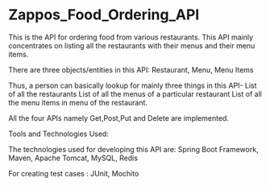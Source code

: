 # Zappos_Food_Ordering_API

This is the API for ordering food from various restaurants. This API mainly concentrates on listing all the restaurants with their menus and their menu items.

There are three objects/entities in this API:
 Restaurant,
 Menu,
 Menu Items

Thus, a person can basically lookup for mainly three things in this API-
List of all the restaurants
List of all the menus of a particular restaurant
List of all the menu items in  menu of the restaurant.

All the four APIs namely Get,Post,Put and Delete  are implemented.

Tools and Technologies Used:

The technologies used for developing this API are:
 Spring Boot Framework,
 Maven,
 Apache Tomcat,
 MySQL,
 Redis

For creating test cases :
 JUnit,
 Mochito

